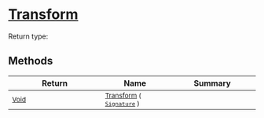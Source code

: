 # [Transform](./TranslatePreproc-100663825.md)


Return type:
## Methods

| Return | Name | Summary | 
| --- | --- | --- | 
| <sub>[Void](https://docs.microsoft.com/en-us/dotnet/api/System.Void)</sub><img width=200/>| <sub>[Transform](./TranslatePreproc-100663825.md) ( [`Signature`](./../../../../Signature.md) )</sub>| <sub></sub><img width=200/>| <br>


